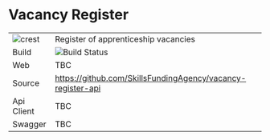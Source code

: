 # Vacancy Register

|               |               |
| ------------- | ------------- |
|![crest](https://assets.publishing.service.gov.uk/static/images/govuk-crest-bb9e22aff7881b895c2ceb41d9340804451c474b883f09fe1b4026e76456f44b.png) |Register of apprenticeship vacancies|
| Build | <img alt="Build Status" src="https://sfa-gov-uk.visualstudio.com/_apis/public/build/definitions/c39e0c0b-7aff-4606-b160-3566f3bbce23/392/badge" /> |
| Web  | TBC |
| Source  | https://github.com/SkillsFundingAgency/vacancy-register-api  |
| Api Client | TBC |
| Swagger | TBC |
